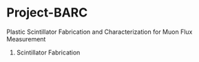 # Project-BARC
Plastic Scintillator Fabrication and Characterization for Muon Flux Measurement

1) Scintillator Fabrication

